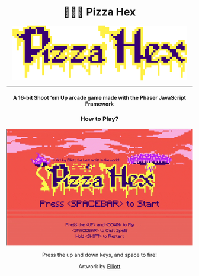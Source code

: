 <div align="center">

# 🍕🧙‍♀️ Pizza Hex

![Pizza Hex Title](assets/title.png)
***

#### A 16-bit Shoot ‘em Up arcade game made with the Phaser JavaScript Framework

### How to Play?

![Pizza Hex Demo](pizza-hex.gif)

Press the up and down keys, and space to fire!

Artwork by [Elliott](https://www.behance.net/elliebeans6c58)

</div>